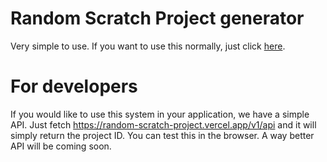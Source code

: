 # Random Scratch Project generator
Very simple to use. If you want to use this normally, just click [here](https://random-scratch-project.vercel.app).   
# For developers
If you would like to use this system in your application, we have a simple API. Just fetch https://random-scratch-project.vercel.app/v1/api and it will simply return the project ID. You can test this in the browser. A way better API will be coming soon.
